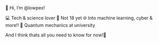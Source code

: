 👋 Hi, I’m @lowpex!

💻 Tech & science lover
🔞 Not 18 yet
🌐 Into machine learning, cyber & more!!
🧠 Quantum mechanics at university

And I think thats all you need to know for now!🚀

<!---
lowpex/lowpex is a ✨ special ✨ repository because its `README.md` (this file) appears on your GitHub profile.
You can click the Preview link to take a look at your changes.
--->
